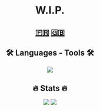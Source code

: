 <h1 align=center>W.I.P.</h1>

<h2 align=center><a href="https://github.com/ToxykAuBleu/ToxykAuBleu/blob/main/README.fr-FR.md">🇫🇷</a> <a href="https://github.com/ToxykAuBleu/ToxykAuBleu/blob/main/README.md">🇬🇧</a></h2>

<h2 align=center>🛠️ Languages - Tools 🛠️</h2>
<p align=center>
   <a href="https://skillicons.dev">
      <img src="https://skillicons.dev/icons?i=java,mysql,mongodb,php,bash,cpp,cs,bun,nodejs,js,html,css,scss,bootstrap,tailwind,typescript,angular,nestjs,laravel,express,discordjs,git,github,linux,arch,qt,unity,threejs,visualstudio,vscode,powershell,docker,kubernetes,discord,notion&perline=15" />
   </a>
</p>

<h2 align=center>🔥 Stats 🔥</h2>
<p align=center>
   <img src="https://streak-stats.demolab.com/?user=ToxykAuBleu&theme=transparent&locale=en" />
   <img src="https://github-readme-stats.vercel.app/api?username=ToxykAuBleu&theme=transparent&show_icons=true&cache_seconds=86400&locale=en" />
</p>
